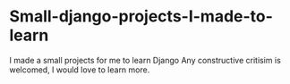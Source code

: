 # Small-django-projects-I-made-to-learn
I made a small projects for me to learn Django
 Any constructive critisim is welcomed, I would love to learn more.
